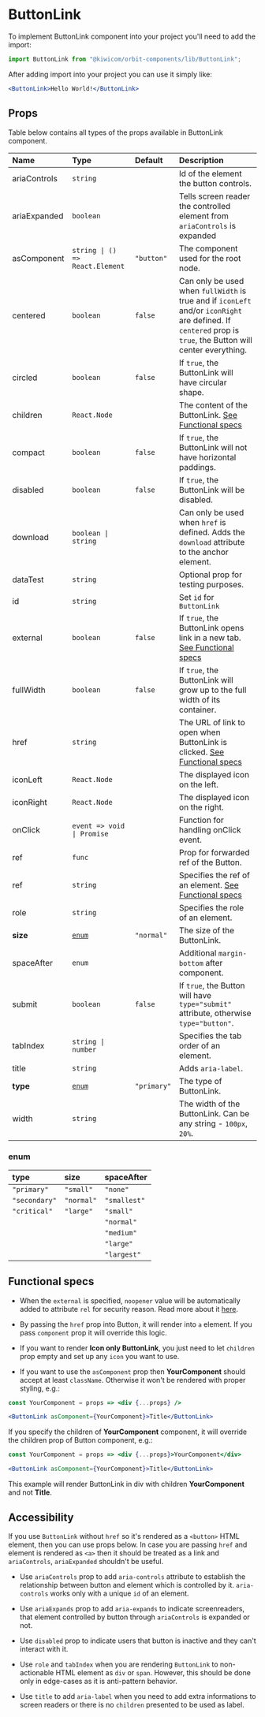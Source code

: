 # ButtonLink

To implement ButtonLink component into your project you'll need to add the import:

```jsx
import ButtonLink from "@kiwicom/orbit-components/lib/ButtonLink";
```

After adding import into your project you can use it simply like:

```jsx
<ButtonLink>Hello World!</ButtonLink>
```

## Props

Table below contains all types of the props available in ButtonLink component.

| Name         | Type                            | Default     | Description                                                                                                                                                  |
| :----------- | :------------------------------ | :---------- | :----------------------------------------------------------------------------------------------------------------------------------------------------------- |
| ariaControls | `string`                        |             | Id of the element the button controls.                                                                                                                       |
| ariaExpanded | `boolean`                       |             | Tells screen reader the controlled element from `ariaControls` is expanded                                                                                   |
| asComponent  | `string \| () => React.Element` | `"button"`  | The component used for the root node.                                                                                                                        |
| centered     | `boolean`                       | `false`     | Can only be used when `fullWidth` is true and if `iconLeft` and/or `iconRight` are defined. If `centered` prop is `true`, the Button will center everything. |
| circled      | `boolean`                       | `false`     | If `true`, the ButtonLink will have circular shape.                                                                                                          |
| children     | `React.Node`                    |             | The content of the ButtonLink. [See Functional specs](#functional-specs)                                                                                     |
| compact      | `boolean`                       | `false`     | If `true`, the ButtonLink will not have horizontal paddings.                                                                                                 |
| disabled     | `boolean`                       | `false`     | If `true`, the ButtonLink will be disabled.                                                                                                                  |
| download     | `boolean \| string`             |             | Can only be used when `href` is defined. Adds the `download` attribute to the anchor element.                                                                |
| dataTest     | `string`                        |             | Optional prop for testing purposes.                                                                                                                          |
| id           | `string`                        |             | Set `id` for `ButtonLink`                                                                                                                                    |
| external     | `boolean`                       | `false`     | If `true`, the ButtonLink opens link in a new tab. [See Functional specs](#functional-specs)                                                                 |
| fullWidth    | `boolean`                       | `false`     | If `true`, the ButtonLink will grow up to the full width of its container.                                                                                   |
| href         | `string`                        |             | The URL of link to open when ButtonLink is clicked. [See Functional specs](#functional-specs)                                                                |
| iconLeft     | `React.Node`                    |             | The displayed icon on the left.                                                                                                                              |
| iconRight    | `React.Node`                    |             | The displayed icon on the right.                                                                                                                             |
| onClick      | `event => void \| Promise`      |             | Function for handling onClick event.                                                                                                                         |
| ref          | `func`                          |             | Prop for forwarded ref of the Button.                                                                                                                        |
| ref          | `string`                        |             | Specifies the ref of an element. [See Functional specs](#functional-specs)                                                                                   |
| role         | `string`                        |             | Specifies the role of an element.                                                                                                                            |
| **size**     | [`enum`](#enum)                 | `"normal"`  | The size of the ButtonLink.                                                                                                                                  |
| spaceAfter   | `enum`                          |             | Additional `margin-bottom` after component.                                                                                                                  |
| submit       | `boolean`                       | `false`     | If `true`, the Button will have `type="submit"` attribute, otherwise `type="button"`.                                                                        |
| tabIndex     | `string \| number`              |             | Specifies the tab order of an element.                                                                                                                       |
| title        | `string`                        |             | Adds `aria-label`.                                                                                                                                           |
| **type**     | [`enum`](#enum)                 | `"primary"` | The type of ButtonLink.                                                                                                                                      |
| width        | `string`                        |             | The width of the ButtonLink. Can be any string - `100px`, `20%`.                                                                                             |

### enum

| type          | size       | spaceAfter   |
| :------------ | :--------- | :----------- |
| `"primary"`   | `"small"`  | `"none"`     |
| `"secondary"` | `"normal"` | `"smallest"` |
| `"critical"`  | `"large"`  | `"small"`    |
|               |            | `"normal"`   |
|               |            | `"medium"`   |
|               |            | `"large"`    |
|               |            | `"largest"`  |

## Functional specs

- When the `external` is specified, `noopener` value will be automatically added to attribute `rel` for security reason. Read more about it [here](https://web.dev/external-anchors-use-rel-noopener/).

- By passing the `href` prop into Button, it will render into `a` element. If you pass `component` prop it will override this logic.

- If you want to render **Icon only ButtonLink**, you just need to let `children` prop empty and set up any `icon` you want to use.

- If you want to use the `asComponent` prop then **YourComponent** should accept at least `className`. Otherwise it won't be rendered with proper styling, e.g.:

```jsx
const YourComponent = props => <div {...props} />

<ButtonLink asComponent={YourComponent}>Title</ButtonLink>
```

If you specify the children of **YourComponent** component, it will override the children prop of Button component, e.g.:

```jsx
const YourComponent = props => <div {...props}>YourComponent</div>

<ButtonLink asComponent={YourComponent}>Title</ButtonLink>
```

This example will render ButtonLink in div with children **YourComponent** and not **Title**.

## Accessibility

If you use `ButtonLink` without `href` so it's rendered as a `<button>` HTML element, then you can use props below. In case you are passing `href` and element is rendered as `<a>` then it should be treated as a link and `ariaControls`, `ariaExpanded` shouldn't be useful.

- Use `ariaControls` prop to add `aria-controls` attribute to establish the relationship between button and element which is controlled by it. `aria-controls` works only with a unique `id` of an element.

- Use `ariaExpands` prop to add `aria-expands` to indicate screenreaders, that element controlled by button through `ariaControls` is expanded or not.

- Use `disabled` prop to indicate users that button is inactive and they can't interact with it.

- Use `role` and `tabIndex` when you are rendering `ButtonLink` to non-actionable HTML element as `div` or `span`. However, this should be done only in edge-cases as it is anti-pattern behavior.

- Use `title` to add `aria-label` when you need to add extra informations to screen readers or there is no `children` presented to be used as label.
